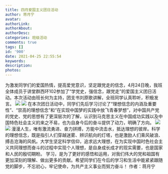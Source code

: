 ```yaml
---
title: 四月爱国主义团日活动
author: 蒋月宁
avatar: 
authorLink: 
authorAbout: 
authorDesc: 
categories: 班级活动
comments: true
tags: []
id: '900'
date: 2021-04-25 22:55:54
keywords:
description:
photos:
---
```


为激发同学们的爱国热情，提高爱党意识，坚定跟党走的信念，4月24日晚，我班全体成员于讲堂群西环102参加了“学党史，强信念，跟党走”的爱国主义团日活动。本次活动由班长何为主持，团支书刘原歌讲解，全班同学认真聆听，积极发言。 ![](https://cdn.jsdelivr.net/gh/aiupc/drawingbed/img/B29DC25AEB85D200BCED223DB81AF777-300x225.jpg) ![](https://cdn.jsdelivr.net/gh/aiupc/drawingbed/img/16F7DCD92E1AF16C376326F480B1EFE0-300x225.jpg) 在本次团日活动中，同学们先后学习讨论了“理想信念的内涵及重要性”、“崇高的理想信念”和“在实现中国梦的实践中放飞青春梦想”，对中国共产党的党史、党的思想有了更深层次的了解，认识到马克思主义在中国成功实践以及中国特色社会主义的来之不易，也为自身今后的奋斗提供了动力，明确了方向。 ![](https://cdn.jsdelivr.net/gh/aiupc/drawingbed/img/D941B62D7E05F5C0550238DD55CCF353-300x225.jpg) ![](https://cdn.jsdelivr.net/gh/aiupc/drawingbed/img/F052F91F500B10439DA239F98B6F1930-225x300.jpg) 漫漫人生，唯有激流勇进、奋力拼搏，方能中流击水，抵达理想的彼岸。科学的理想信念，既是指引人们穿越迷雾、辨识航向的灯塔，也是激励人们乘风破浪、搏击沧海的风帆。大学生坚定科学信仰，追求远大理想，在为实现中国时色社会主义共同理想而奋斗的过程中实现个人理想，是自身成长成才的现实需要，也是国家和人民的殷切期盼。 学习，是为了更好的感悟和运用，对我们伟大的党和祖国有更加深刻的理解、做出更多的贡献。希望同学们在今后的学习和生活中能紧紧跟随党的脚步，不忘初心，牢记使命，为共产主义事业而努力奋斗！ 作者：蒋月宁